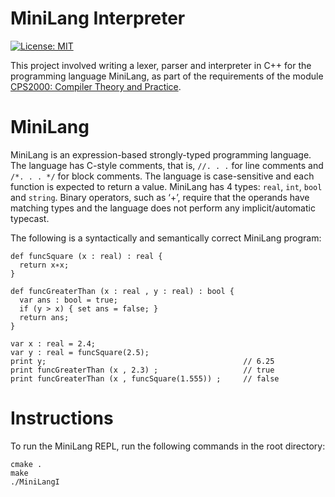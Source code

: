 # MiniLang Interpreter
[![License: MIT](https://img.shields.io/badge/License-MIT-blue.svg)](https://opensource.org/licenses/MIT)

This project involved writing a lexer, parser and interpreter in C++ for the programming language MiniLang, as part of the
requirements of the module [CPS2000: Compiler Theory and Practice](https://www.um.edu.mt/courses/studyunit/CPS2000). 

# MiniLang
MiniLang is an expression-based strongly-typed programming language. The language has C-style comments, that is, 
`//. . .` for line comments and `/*. . . */` for block comments. The language is case-sensitive
and each function is expected to return a value. MiniLang has 4 types: `real`, `int`, 
`bool` and `string`. Binary operators, such as ‘+’, require that the operands have matching types
and the language does not perform any implicit/automatic typecast.

The following is a syntactically and semantically correct MiniLang program:

    def funcSquare (x : real) : real {
      return x∗x;
    }

    def funcGreaterThan (x : real , y : real) : bool {
      var ans : bool = true;
      if (y > x) { set ans = false; }
      return ans;
    }

    var x : real = 2.4;
    var y : real = funcSquare(2.5);
    print y;                                            // 6.25
    print funcGreaterThan (x , 2.3) ;                   // true
    print funcGreaterThan (x , funcSquare(1.555)) ;     // false



# Instructions
To run the MiniLang REPL, run the following commands in the root directory:

    cmake .
    make
    ./MiniLangI
